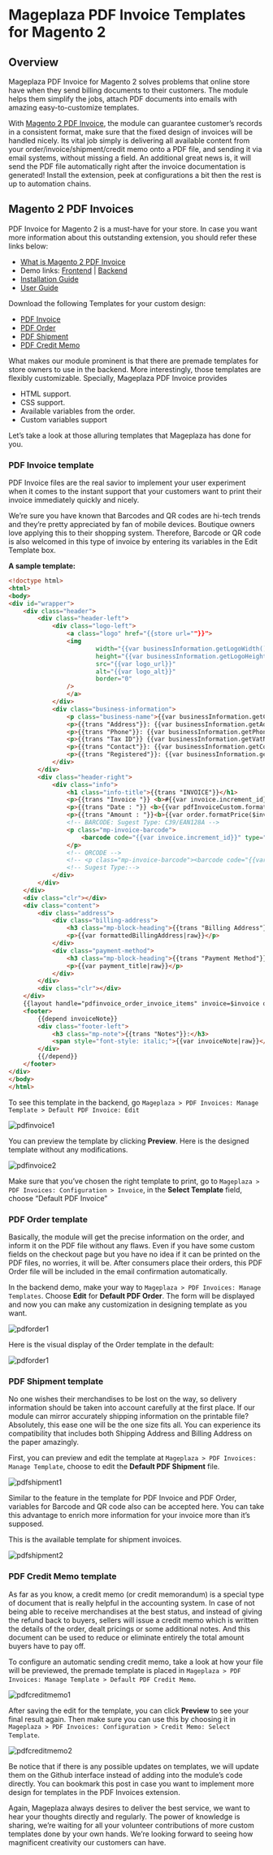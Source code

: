 # Mageplaza PDF Invoice Templates for Magento 2

## Overview

Mageplaza PDF Invoice for Magento 2 solves problems that online store have when they send billing documents to their customers. The module helps them simplify the jobs, attach PDF documents into emails with amazing easy-to-customize templates.

With [Magento 2 PDF Invoice](https://www.mageplaza.com/magento-2-pdf-invoice-extension/), the module can guarantee customer’s records in a consistent format, make sure that the fixed design of invoices will be handled nicely. Its vital job simply is delivering all available content from your order/invoice/shipment/credit memo onto a PDF file, and sending it via email systems, without missing a field. An additional great news is, it will send the PDF file automatically right after the invoice documentation is generated! Install the extension, peek at configurations a bit then the rest is up to automation chains.

## Magento 2 PDF Invoices

PDF Invoice for Magento 2 is a must-have for your store. In case you want more information about this outstanding extension, you should refer these links below:
* [What is Magento 2 PDF Invoice](https://www.mageplaza.com/magento-2-pdf-invoice-extension/)
* Demo links: [Frontend](http://pdfinvoice.demo.mageplaza.com/) | [Backend](http://pdfinvoice.demo.mageplaza.com/admin/sales/order/index/key/1d0ce6ee95e14d58dc692bbbc34c0ded0b345229d42a6dd73fb6caa60209a56f/)
* [Installation Guide](https://www.mageplaza.com/install-magento-2-extension/)
* [User Guide](https://docs.mageplaza.com/pdf-invoice-m2/)

Download the following Templates for your custom design:

* [PDF Invoice](https://github.com/mageplaza/pdf-invoice-templates/tree/master/invoice)
* [PDF Order](https://github.com/mageplaza/pdf-invoice-templates/tree/master/order)
* [PDF Shipment](https://github.com/mageplaza/pdf-invoice-templates/tree/master/shipment)
* [PDF Credit Memo](https://github.com/mageplaza/pdf-invoice-templates/tree/master/creditmemo)

What makes our module prominent is that there are premade templates for store owners to use in the backend. More interestingly, those templates are flexibly customizable. Specially, Mageplaza PDF Invoice provides
* HTML support.
* CSS support.
* Available variables from the order.
* Custom variables support

Let’s take a look at those alluring templates that Mageplaza has done for you.

### PDF Invoice template
PDF Invoice files are the real savior to implement your user experiment when it comes to the instant support that your customers want to print their invoice immediately quickly and nicely. 

We’re sure you have known that Barcodes and QR codes are hi-tech trends and they’re pretty appreciated by fan of mobile devices. Boutique owners love applying this to their shopping system. Therefore, Barcode or QR code is also welcomed in this type of invoice by entering its variables in the Edit Template box.

**A sample template:**

``` html 
<!doctype html>
<html>
<body>
<div id="wrapper">
    <div class="header">
        <div class="header-left">
            <div class="logo-left">
                <a class="logo" href="{{store url=""}}">
                <img
                        width="{{var businessInformation.getLogoWidth()}}"
                        height="{{var businessInformation.getLogoHeight()}}"
                        src="{{var logo_url}}"
                        alt="{{var logo_alt}}"
                        border="0"
                />
                </a>
            </div>
            <div class="business-information">
                <p class="business-name">{{var businessInformation.getCompany()}}</p>
                <p>{{trans "Address"}}: {{var businessInformation.getAddress()}}</p>
                <p>{{trans "Phone"}}: {{var businessInformation.getPhone()}}</p>
                <p>{{trans "Tax ID"}} {{var businessInformation.getVatNumber()}}</p>
                <p>{{trans "Contact"}}: {{var businessInformation.getContact()}}</p>
                <p>{{trans "Registered"}}: {{var businessInformation.getRegistered()}}</p>
            </div>
        </div>
        <div class="header-right">
            <div class="info">
                <h1 class="info-title">{{trans "INVOICE"}}</h1>
                <p>{{trans "Invoice "}} <b>#{{var invoice.increment_id}}</b></p>
                <p>{{trans "Date : "}} <b>{{var pdfInvoiceCustom.formatDate($invoice.created_at)}}</b></p>
                <p>{{trans "Amount : "}}<b>{{var order.formatPrice($invoice.getGrandTotal())|raw }}</b></p>
                <!-- BARCODE: Sugest Type: C39/EAN128A -->
                <p class="mp-invoice-barcode">
                    <barcode code="{{var invoice.increment_id}}" type="C39"/>
                </p>
                <!-- QRCODE -->
                <!-- <p class="mp-invoice-barcode"><barcode code="{{var invoice.increment_id}}" type="QR" size="0.8" error="M" disableborder="1"  /></p> -->
                <!-- Sugest Type:-->
            </div>
        </div>
    </div>
    <div class="clr"></div>
    <div class="content">
        <div class="address">
            <div class="billing-address">
                <h3 class="mp-block-heading">{{trans "Billing Address"}}</h3>
                <p>{{var formattedBillingAddress|raw}}</p>
            </div>
            <div class="payment-method">
                <h3 class="mp-block-heading">{{trans "Payment Method"}}</h3>
                <p>{{var payment_title|raw}}</p>
            </div>
        </div>
        <div class="clr"></div>
    </div>
    {{layout handle="pdfinvoice_order_invoice_items" invoice=$invoice order=$order itemBarcode=1}}
    <footer>
        {{depend invoiceNote}}
        <div class="footer-left">
            <h3 class="mp-note">{{trans "Notes"}}:</h3>
            <span style="font-style: italic;">{{var invoiceNote|raw}}</span>
        </div>
        {{/depend}}
    </footer>
</div>
</body>
</html>
```



To see this template in the backend, go ``Mageplaza > PDF Invoices: Manage Template > Default PDF Invoice: Edit``

 ![pdfinvoice1](https://i.imgur.com/7Hqs4Fy.gif)

You can preview the template by clicking **Preview**. Here is the designed template without any modifications.

![pdfinvoice2](https://i.imgur.com/PHQUA1W.jpg)

Make sure that you’ve chosen the right template to print, go to ``Mageplaza > PDF Invoices: Configuration > Invoice``, in the **Select Template** field, choose “Default PDF Invoice”

### PDF Order template
Basically, the module will get the precise information on the order, and inform it on the PDF file without any flaws. Even if you have some custom fields on the checkout page but you have no idea if it can be printed on the PDF files, no worries, it will be. After consumers place their orders, this PDF Order file will be included in the email confirmation automatically.  

In the backend demo, make your way to ``Mageplaza > PDF Invoices: Manage Templates``. Choose **Edit** for **Default PDF Order**. The form will be displayed and now you can make any customization in designing template as you want.

 ![pdforder1](https://i.imgur.com/iXYLhdi.gif)

Here is the visual display of the Order template in the default:

![pdforder1](https://i.imgur.com/XGUwmYR.jpg)

### PDF Shipment template
No one wishes their merchandises to be lost on the way, so delivery information should be taken into account carefully at the first place. If our module can mirror accurately shipping information on the printable file? Absolutely, this ease one will be the one size fits all. You can experience its compatibility that includes both Shipping Address and Billing Address on the paper amazingly.

First, you can preview and edit the template at ``Mageplaza > PDF Invoices: Manage Template``, choose to edit the **Default PDF Shipment** file.

![pdfshipment1](https://i.imgur.com/64lp6ca.gif)

Similar to the feature in the template for PDF Invoice and PDF Order, variables for Barcode and QR code also can be accepted here. You can take this advantage to enrich more information for your invoice more than it’s supposed.

This is the available template for shipment invoices. 

![pdfshipment2](https://i.imgur.com/NLR9S1t.jpg)
 

### PDF Credit Memo template
As far as you know, a credit memo (or credit memorandum) is a special type of document that is really helpful in the accounting system. In case of not being able to receive merchandises at the best status, and instead of giving the refund back to buyers, sellers will issue a credit memo which is written the details of the order, dealt pricings or some additional notes. And this document can be used to reduce or eliminate entirely the total amount buyers have to pay off.

To configure an automatic sending credit memo, take a look at how your file will be previewed, the premade template is placed in ``Mageplaza > PDF Invoices: Manage Template > Default PDF Credit Memo``.
  
![pdfcreditmemo1](https://i.imgur.com/Yww98qO.gif)

After saving the edit for the template, you can click **Preview** to see your final result again. Then make sure you can use this by choosing it in ``Mageplaza > PDF Invoices: Configuration > Credit Memo: Select Template``.

![pdfcreditmemo2](https://i.imgur.com/p7DnC5p.jpg)


Be notice that if there is any possible updates on templates, we will update them on the Github interface instead of adding into the module’s code directly. You can bookmark this post in case you want to implement more design for templates in the PDF Invoices extension.

Again, Mageplaza always desires to deliver the best service, we want to hear your thoughts directly and regularly. The power of knowledge is sharing, we’re waiting for all your volunteer contributions of more custom templates done by your own hands. We’re looking forward to seeing how magnificent creativity our customers can have.  


